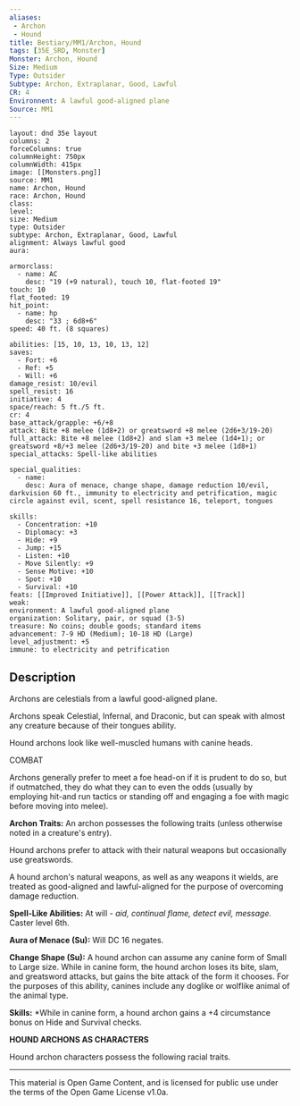 ```yaml
---
aliases:
 - Archon
 - Hound
title: Bestiary/MM1/Archon, Hound
tags: [35E_SRD, Monster]
Monster: Archon, Hound
Size: Medium
Type: Outsider
Subtype: Archon, Extraplanar, Good, Lawful
CR: 4
Environnent: A lawful good-aligned plane
Source: MM1
---
```


```statblock
layout: dnd 35e layout
columns: 2
forceColumns: true
columnHeight: 750px
columnWidth: 415px
image: [[Monsters.png]]
source: MM1
name: Archon, Hound
race: Archon, Hound
class: 
level: 
size: Medium
type: Outsider
subtype: Archon, Extraplanar, Good, Lawful
alignment: Always lawful good
aura: 

armorclass:
  - name: AC
    desc: "19 (+9 natural), touch 10, flat-footed 19"
touch: 10
flat_footed: 19
hit_point:
  - name: hp
    desc: "33 ; 6d8+6"
speed: 40 ft. (8 squares)

abilities: [15, 10, 13, 10, 13, 12]
saves:
  - Fort: +6
  - Ref: +5
  - Will: +6
damage_resist: 10/evil
spell_resist: 16
initiative: 4
space/reach: 5 ft./5 ft.
cr: 4
base_attack/grapple: +6/+8
attack: Bite +8 melee (1d8+2) or greatsword +8 melee (2d6+3/19-20)
full_attack: Bite +8 melee (1d8+2) and slam +3 melee (1d4+1); or greatsword +8/+3 melee (2d6+3/19-20) and bite +3 melee (1d8+1)
special_attacks: Spell-like abilities

special_qualities:
  - name: 
    desc: Aura of menace, change shape, damage reduction 10/evil, darkvision 60 ft., immunity to electricity and petrification, magic circle against evil, scent, spell resistance 16, teleport, tongues

skills:
  - Concentration: +10
  - Diplomacy: +3
  - Hide: +9
  - Jump: +15
  - Listen: +10
  - Move Silently: +9
  - Sense Motive: +10
  - Spot: +10
  - Survival: +10
feats: [[Improved Initiative]], [[Power Attack]], [[Track]]
weak: 
environment: A lawful good-aligned plane
organization: Solitary, pair, or squad (3-5)
treasure: No coins; double goods; standard items
advancement: 7-9 HD (Medium); 10-18 HD (Large)
level_adjustment: +5
immune: to electricity and petrification
```

## Description

<p>Archons are celestials from a lawful good-aligned plane.</p>
<p>Archons speak Celestial, Infernal, and Draconic, but can speak with almost any creature because of their tongues ability.</p>
<p>Hound archons look like well-muscled humans with canine heads.</p>
<p>COMBAT</p>
<p>Archons generally prefer to meet a foe head-on if it is prudent to do so, but if outmatched, they do what they can to even the odds (usually by employing hit-and run tactics or standing off and engaging a foe with magic before moving into melee).</p>
<p>
            <b>Archon Traits:</b> An archon possesses the following traits (unless otherwise noted in a creature's entry).</p>
<p>Hound archons prefer to attack with their natural weapons but occasionally use greatswords.</p>
<p>A hound archon's natural weapons, as well as any weapons it wields, are treated as good-aligned and lawful-aligned for the purpose of overcoming damage reduction.</p>
<p>
            <b>Spell-Like Abilities:</b> At will - <i>aid, continual flame, detect evil, message.</i> Caster level 6th.</p>
<p>
            <b>Aura of Menace (Su):</b> Will DC 16 negates.</p>
<p>
            <b>Change Shape (Su):</b> A hound archon can assume any canine form of Small to Large size. While in canine form, the hound archon loses its bite, slam, and greatsword attacks, but gains the bite attack of the form it chooses. For the purposes of this ability, canines include any doglike or wolflike animal of the animal type.</p>
<p>
            <b>Skills:</b> *While in canine form, a hound archon gains a +4 circumstance bonus on Hide and Survival checks.</p>
<p>
            <b>HOUND ARCHONS AS CHARACTERS</b>
          </p>
<p>Hound archon characters possess the following racial traits.</p>

---

This material is Open Game Content, and is licensed for public use under
the terms of the Open Game License v1.0a.
